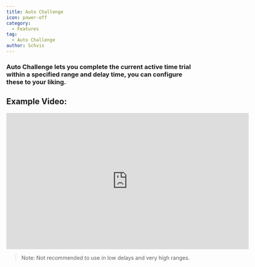 ```yaml
---
title: Auto Challenge
icon: power-off
category:
  - Features
tag:
  - Auto Challenge
author: Schvis
---
```


### Auto Challenge lets you complete the current active time trial within a specified range and delay time, you can configure these to your liking.

## Example Video:

<iframe width="640" height="360" src="https://www.youtube.com/embed/7JNegfQiK2U?list=PL5eI1Tb64p56g27qfYk7VuFTz4FK6YrKa" title="Korepi - Auto Challenge" frameborder="0" allow="accelerometer; autoplay; clipboard-write; encrypted-media; gyroscope; picture-in-picture; web-share" allowfullscreen></iframe>

>Note: Not recommended to use in low delays and very high ranges.